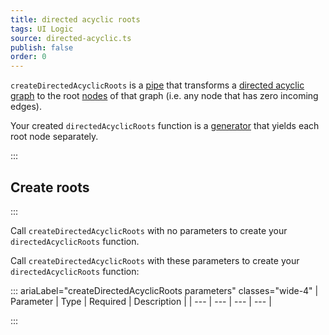 ```yaml
---
title: directed acyclic roots
tags: UI Logic
source: directed-acyclic.ts
publish: false
order: 0
---
```


`createDirectedAcyclicRoots` is a [pipe](/docs/logic/pipes-overview) that transforms a [directed acyclic graph](/docs/logic/graph-overview) to the root [nodes](/docs/logic/graph-overview#graph-node-and-edge) of that graph (i.e. any node that has zero incoming edges).

Your created `directedAcyclicRoots` function is a [generator](https://developer.mozilla.org/en-US/docs/Web/JavaScript/Reference/Global_Objects/Generator) that yields each root node separately.

:::
## Create roots
:::

Call `createDirectedAcyclicRoots` with no parameters to create your `directedAcyclicRoots` function.

Call `createDirectedAcyclicRoots` with these parameters to create your `directedAcyclicRoots` function:

::: ariaLabel="createDirectedAcyclicRoots parameters" classes="wide-4"
| Parameter | Type | Required | Description |
| --- | --- | --- | --- |

:::

